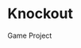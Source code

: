 # Knockout
Game Project
<imr scr="https://github.com/sbazif6878/Knockout/blob/master/objectives/akuma%20wins%20screen.PNG">
<imr scr="https://github.com/sbazif6878/Knockout/blob/master/objectives/cammy%20wins%20screen.PNG">
<imr scr="https://github.com/sbazif6878/Knockout/blob/master/objectives/fight%20screen%203.PNG">
